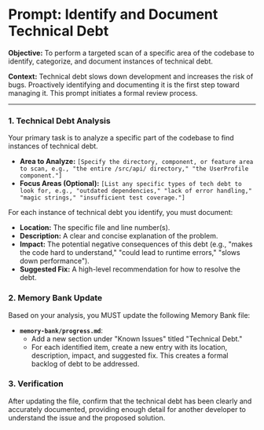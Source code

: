 # Prompt: Identify and Document Technical Debt

**Objective:** To perform a targeted scan of a specific area of the codebase to identify, categorize, and document instances of technical debt.

**Context:** Technical debt slows down development and increases the risk of bugs. Proactively identifying and documenting it is the first step toward managing it. This prompt initiates a formal review process.

---

### **1. Technical Debt Analysis**

Your primary task is to analyze a specific part of the codebase to find instances of technical debt.

-   **Area to Analyze:** `[Specify the directory, component, or feature area to scan, e.g., "the entire /src/api/ directory," "the UserProfile component."]`
-   **Focus Areas (Optional):** `[List any specific types of tech debt to look for, e.g., "outdated dependencies," "lack of error handling," "magic strings," "insufficient test coverage."]`

For each instance of technical debt you identify, you must document:
-   **Location:** The specific file and line number(s).
-   **Description:** A clear and concise explanation of the problem.
-   **Impact:** The potential negative consequences of this debt (e.g., "makes the code hard to understand," "could lead to runtime errors," "slows down performance").
-   **Suggested Fix:** A high-level recommendation for how to resolve the debt.

### **2. Memory Bank Update**

Based on your analysis, you MUST update the following Memory Bank file:

-   **`memory-bank/progress.md`**:
    -   Add a new section under "Known Issues" titled "Technical Debt."
    -   For each identified item, create a new entry with its location, description, impact, and suggested fix. This creates a formal backlog of debt to be addressed.

### **3. Verification**

After updating the file, confirm that the technical debt has been clearly and accurately documented, providing enough detail for another developer to understand the issue and the proposed solution.
